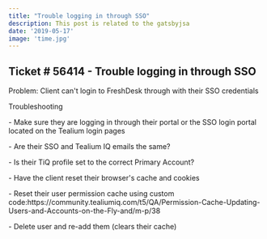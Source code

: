 ```yaml
---
title: "Trouble logging in through SSO"
description: This post is related to the gatsbyjsa
date: '2019-05-17'
image: 'time.jpg'
---
```

## Ticket # 56414 - Trouble logging in through SSO
Problem: Client can't login to FreshDesk through with their SSO credentials

Troubleshooting
<p>
    - Make sure they are logging in through their portal or the SSO login portal located on the Tealium login pages
<p>
    - Are their SSO and Tealium IQ emails the same?
<p>
    - Is their TiQ profile set to the correct Primary Account? 
<p>
    - Have the client reset their browser's cache and cookies
<p>
    - Reset their user permission cache using custom code:https://community.tealiumiq.com/t5/QA/Permission-Cache-Updating-Users-and-Accounts-on-the-Fly-and/m-p/38
<p>
    - Delete user and re-add them (clears their cache)